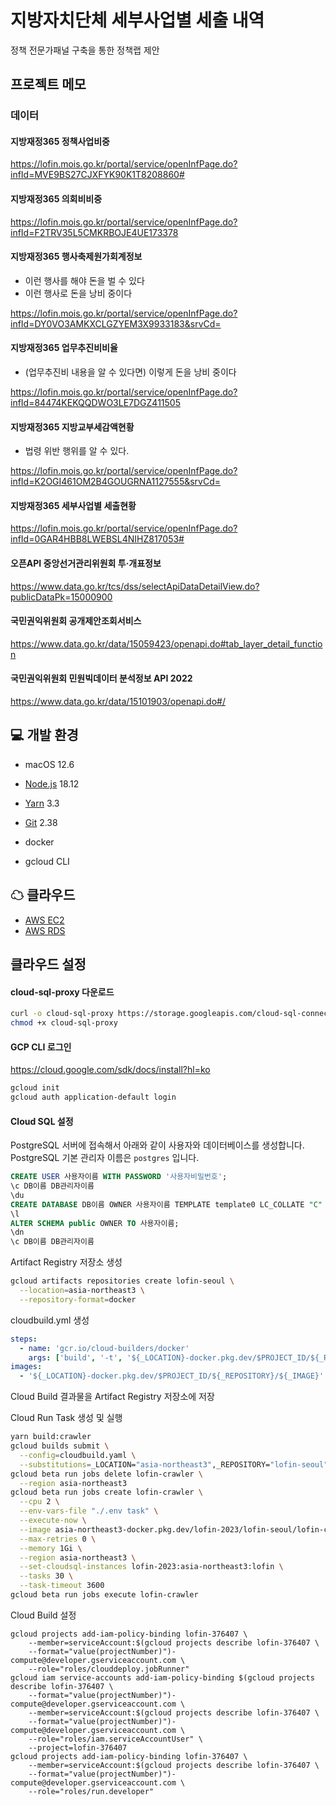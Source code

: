 # 지방자치단체 세부사업별 세출 내역

정책 전문가패널 구축을 통한 정책랩 제안

## 프로젝트 메모

### 데이터

#### 지방재정365 정책사업비중

https://lofin.mois.go.kr/portal/service/openInfPage.do?infId=MVE9BS27CJXFYK90K1T8208860#

#### 지방재정365 의회비비중

https://lofin.mois.go.kr/portal/service/openInfPage.do?infId=F2TRV35L5CMKRBOJE4UE173378

#### 지방재정365 행사축제원가회계정보

- 이런 행사를 해야 돈을 벌 수 있다
- 이런 행사로 돈을 낭비 중이다

https://lofin.mois.go.kr/portal/service/openInfPage.do?infId=DY0VO3AMKXCLGZYEM3X9933183&srvCd=

#### 지방재정365 업무추진비비율

- (업무추진비 내용을 알 수 있다면) 이렇게 돈을 낭비 중이다

https://lofin.mois.go.kr/portal/service/openInfPage.do?infId=84474KEKQQDWO3LE7DGZ411505

#### 지방재정365 지방교부세감액현황

- 법령 위반 행위를 알 수 있다.

https://lofin.mois.go.kr/portal/service/openInfPage.do?infId=K2OGI461OM2B4GOUGRNA1127555&srvCd=

#### 지방재정365 세부사업별 세출현황

https://lofin.mois.go.kr/portal/service/openInfPage.do?infId=0GAR4HBB8LWEBSL4NIHZ817053#

#### 오픈API 중앙선거관리위원회 투·개표정보

https://www.data.go.kr/tcs/dss/selectApiDataDetailView.do?publicDataPk=15000900

#### 국민권익위원회 공개제안조회서비스

https://www.data.go.kr/data/15059423/openapi.do#tab_layer_detail_function

#### 국민권익위원회 민원빅데이터 분석정보 API 2022

https://www.data.go.kr/data/15101903/openapi.do#/

## 💻 개발 환경

- macOS 12.6
- [Node.js](https://nodejs.org/en/) 18.12
- [Yarn](https://yarnpkg.com/getting-started/install#install-corepack) 3.3
- [Git](https://git-scm.com/download) 2.38

- docker
- gcloud CLI

## ☁ 클라우드

- [AWS EC2](https://ap-northeast-2.console.aws.amazon.com/ec2/home?region=ap-northeast-2#Instances:)
- [AWS RDS](https://ap-northeast-2.console.aws.amazon.com/rds/home?region=ap-northeast-2#databases:)

## 클라우드 설정

#### cloud-sql-proxy 다운로드

```bash
curl -o cloud-sql-proxy https://storage.googleapis.com/cloud-sql-connectors/cloud-sql-proxy/v2.1.2/cloud-sql-proxy.darwin.arm64
chmod +x cloud-sql-proxy
```

#### GCP CLI 로그인

https://cloud.google.com/sdk/docs/install?hl=ko

```bash
gcloud init
gcloud auth application-default login
```

#### Cloud SQL 설정

PostgreSQL 서버에 접속해서 아래와 같이 사용자와 데이터베이스를 생성합니다. PostgreSQL 기본 관리자 이름은 `postgres` 입니다.

```sql
CREATE USER 사용자이름 WITH PASSWORD '사용자비밀번호';
\c DB이름 DB관리자이름
\du
CREATE DATABASE DB이름 OWNER 사용자이름 TEMPLATE template0 LC_COLLATE "C" LC_CTYPE "ko_KR.UTF-8";
\l
ALTER SCHEMA public OWNER TO 사용자이름;
\dn
\c DB이름 DB관리자이름
```

Artifact Registry 저장소 생성

```bash
gcloud artifacts repositories create lofin-seoul \
  --location=asia-northeast3 \
  --repository-format=docker
```

cloudbuild.yml 생성

```yml
steps:
  - name: 'gcr.io/cloud-builders/docker'
    args: ['build', '-t', '${_LOCATION}-docker.pkg.dev/$PROJECT_ID/${_REPOSITORY}/${_IMAGE}', '.']
images:
  - '${_LOCATION}-docker.pkg.dev/$PROJECT_ID/${_REPOSITORY}/${_IMAGE}'
```

Cloud Build 결과물을 Artifact Registry 저장소에 저장

Cloud Run Task 생성 및 실행

```bash
yarn build:crawler
gcloud builds submit \
  --config=cloudbuild.yaml \
  --substitutions=_LOCATION="asia-northeast3",_REPOSITORY="lofin-seoul",_IMAGE="lofin-crawler" .
gcloud beta run jobs delete lofin-crawler \
  --region asia-northeast3
gcloud beta run jobs create lofin-crawler \
  --cpu 2 \
  --env-vars-file "./.env task" \
  --execute-now \
  --image asia-northeast3-docker.pkg.dev/lofin-2023/lofin-seoul/lofin-crawler:latest \
  --max-retries 0 \
  --memory 1Gi \
  --region asia-northeast3 \
  --set-cloudsql-instances lofin-2023:asia-northeast3:lofin \
  --tasks 30 \
  --task-timeout 3600
gcloud beta run jobs execute lofin-crawler
```

Cloud Build 설정

```
gcloud projects add-iam-policy-binding lofin-376407 \
    --member=serviceAccount:$(gcloud projects describe lofin-376407 \
    --format="value(projectNumber)")-compute@developer.gserviceaccount.com \
    --role="roles/clouddeploy.jobRunner"
gcloud iam service-accounts add-iam-policy-binding $(gcloud projects describe lofin-376407 \
    --format="value(projectNumber)")-compute@developer.gserviceaccount.com \
    --member=serviceAccount:$(gcloud projects describe lofin-376407 \
    --format="value(projectNumber)")-compute@developer.gserviceaccount.com \
    --role="roles/iam.serviceAccountUser" \
    --project=lofin-376407
gcloud projects add-iam-policy-binding lofin-376407 \
    --member=serviceAccount:$(gcloud projects describe lofin-376407 \
    --format="value(projectNumber)")-compute@developer.gserviceaccount.com \
    --role="roles/run.developer"

```

